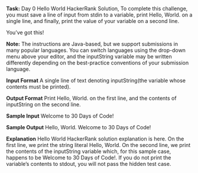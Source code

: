 **Task:**
Day 0 Hello World HackerRank Solution, To complete this challenge, you must save a line of input from stdin to a variable, print Hello, World. on a single line, and finally, print the value of your variable on a second line.

You’ve got this!

**Note:** The instructions are Java-based, but we support submissions in many popular languages. You can switch languages using the drop-down menu above your editor, and the inputString variable may be written differently depending on the best-practice conventions of your submission language.

**Input Format**
A single line of text denoting inputString(the variable whose contents must be printed).

**Output Format**
Print Hello, World. on the first line, and the contents of inputString on the second line.

**Sample Input**
Welcome to 30 Days of Code!

**Sample Output**
Hello, World.
Welcome to 30 Days of Code!

**Explanation**
Hello World HackerRank solution explanation is here. On the first line, we print the string literal Hello, World. On the second line, we print the contents of the inputString variable which, for this sample case, happens to be Welcome to 30 Days of Code!. If you do not print the variable’s contents to stdout, you will not pass the hidden test case.
